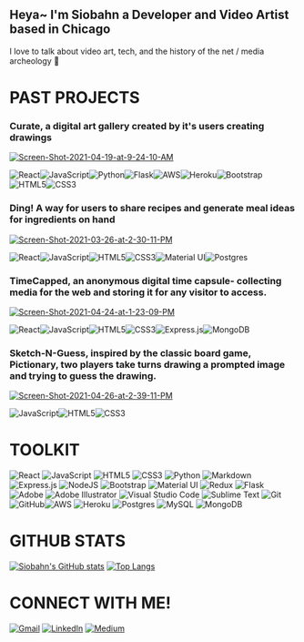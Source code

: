 
## Heya~ I'm Siobahn a Developer and Video Artist based in Chicago
I love to talk about video art, tech, and the history of the net / media archeology 💾 


# PAST PROJECTS 
### Curate, a digital art gallery created by it's users creating drawings
<a href="https://curate-co.netlify.app/">
<img src="https://i.ibb.co/dmLvyc7/Screen-Shot-2021-04-19-at-9-24-10-AM.png" alt="Screen-Shot-2021-04-19-at-9-24-10-AM" border="0"></a>

<img alt="React" src="https://img.shields.io/badge/react-%2320232a.svg?&style=for-the-badge&logo=react&logoColor=%2361DAFB"/><img alt="JavaScript" src="https://img.shields.io/badge/javascript-%23323330.svg?&style=for-the-badge&logo=javascript&logoColor=%23F7DF1E"/><img alt="Python" src="https://img.shields.io/badge/python-%2314354C.svg?&style=for-the-badge&logo=python&logoColor=white"/><img alt="Flask" src="https://img.shields.io/badge/flask-%23000.svg?&style=for-the-badge&logo=flask&logoColor=white"/><img alt="AWS" src="https://img.shields.io/badge/AWS-%23FF9900.svg?&style=for-the-badge&logo=amazon-aws&logoColor=white"/><img alt="Heroku" src="https://img.shields.io/badge/heroku-%23430098.svg?&style=for-the-badge&logo=heroku&logoColor=white"/><img alt="Bootstrap" src="https://img.shields.io/badge/bootstrap-%23563D7C.svg?&style=for-the-badge&logo=bootstrap&logoColor=white"/> <img alt="HTML5" src="https://img.shields.io/badge/html5-%23E34F26.svg?&style=for-the-badge&logo=html5&logoColor=white"/><img alt="CSS3" src="https://img.shields.io/badge/css3-%231572B6.svg?&style=for-the-badge&logo=css3&logoColor=white"/>

### Ding! A way for users to share recipes and generate meal ideas for ingredients on hand 
<a href="https://glacial-meadow-53009.herokuapp.com/"> 
<img src="https://i.ibb.co/CHb3TX5/Screen-Shot-2021-03-26-at-2-30-11-PM.png" alt="Screen-Shot-2021-03-26-at-2-30-11-PM" border="0">
</a>

<img alt="React" src="https://img.shields.io/badge/react-%2320232a.svg?&style=for-the-badge&logo=react&logoColor=%2361DAFB"/><img alt="JavaScript" src="https://img.shields.io/badge/javascript-%23323330.svg?&style=for-the-badge&logo=javascript&logoColor=%23F7DF1E"/><img alt="HTML5" src="https://img.shields.io/badge/html5-%23E34F26.svg?&style=for-the-badge&logo=html5&logoColor=white"/><img alt="CSS3" src="https://img.shields.io/badge/css3-%231572B6.svg?&style=for-the-badge&logo=css3&logoColor=white"/><img alt="Material UI" src="https://img.shields.io/badge/materialui-%230081CB.svg?&style=for-the-badge&logo=material-ui&logoColor=white"/><img alt="Postgres" src ="https://img.shields.io/badge/postgres-%23316192.svg?&style=for-the-badge&logo=postgresql&logoColor=white"/>

### TimeCapped, an anonymous digital time capsule- collecting media for the web and storing it for any visitor to access. 
<a href="https://enigmatic-ocean-53010.herokuapp.com/"><img src="https://i.ibb.co/28hDwH0/Screen-Shot-2021-04-24-at-1-23-09-PM.png" alt="Screen-Shot-2021-04-24-at-1-23-09-PM" border="0">
</a>

<img alt="React" src="https://img.shields.io/badge/react-%2320232a.svg?&style=for-the-badge&logo=react&logoColor=%2361DAFB"/><img alt="JavaScript" src="https://img.shields.io/badge/javascript-%23323330.svg?&style=for-the-badge&logo=javascript&logoColor=%23F7DF1E"/><img alt="HTML5" src="https://img.shields.io/badge/html5-%23E34F26.svg?&style=for-the-badge&logo=html5&logoColor=white"/><img alt="CSS3" src="https://img.shields.io/badge/css3-%231572B6.svg?&style=for-the-badge&logo=css3&logoColor=white"/><img alt="Express.js" src="https://img.shields.io/badge/express.js-%23404d59.svg?&style=for-the-badge"/><img alt="MongoDB" src ="https://img.shields.io/badge/MongoDB-%234ea94b.svg?&style=for-the-badge&logo=mongodb&logoColor=white"/>

### Sketch-N-Guess, inspired by the classic board game, Pictionary, two players take turns drawing a prompted image and trying to guess the drawing.
<a href="https://ad-voice.surge.sh/">
<img src="https://i.ibb.co/315NDZP/Screen-Shot-2021-04-26-at-2-39-11-PM.png" alt="Screen-Shot-2021-04-26-at-2-39-11-PM" border="0"></a>

<img alt="JavaScript" src="https://img.shields.io/badge/javascript-%23323330.svg?&style=for-the-badge&logo=javascript&logoColor=%23F7DF1E"/><img alt="HTML5" src="https://img.shields.io/badge/html5-%23E34F26.svg?&style=for-the-badge&logo=html5&logoColor=white"/><img alt="CSS3" src="https://img.shields.io/badge/css3-%231572B6.svg?&style=for-the-badge&logo=css3&logoColor=white"/>

# TOOLKIT 
<img alt="React" src="https://img.shields.io/badge/react-%2320232a.svg?&style=for-the-badge&logo=react&logoColor=%2361DAFB"/>	<img alt="JavaScript" src="https://img.shields.io/badge/javascript-%23323330.svg?&style=for-the-badge&logo=javascript&logoColor=%23F7DF1E"/> 	<img alt="HTML5" src="https://img.shields.io/badge/html5-%23E34F26.svg?&style=for-the-badge&logo=html5&logoColor=white"/> <img alt="CSS3" src="https://img.shields.io/badge/css3-%231572B6.svg?&style=for-the-badge&logo=css3&logoColor=white"/> <img alt="Python" src="https://img.shields.io/badge/python-%2314354C.svg?&style=for-the-badge&logo=python&logoColor=white"/> 	<img alt="Markdown" src="https://img.shields.io/badge/markdown-%23000000.svg?&style=for-the-badge&logo=markdown&logoColor=white"/> <img alt="Express.js" src="https://img.shields.io/badge/express.js-%23404d59.svg?&style=for-the-badge"/> <img alt="NodeJS" src="https://img.shields.io/badge/node.js-%2343853D.svg?&style=for-the-badge&logo=node.js&logoColor=white"/> <img alt="Bootstrap" src="https://img.shields.io/badge/bootstrap-%23563D7C.svg?&style=for-the-badge&logo=bootstrap&logoColor=white"/> <img alt="Material UI" src="https://img.shields.io/badge/materialui-%230081CB.svg?&style=for-the-badge&logo=material-ui&logoColor=white"/> <img alt="Redux" src="https://img.shields.io/badge/redux-%23593d88.svg?&style=for-the-badge&logo=redux&logoColor=white"/> <img alt="Flask" src="https://img.shields.io/badge/flask-%23000.svg?&style=for-the-badge&logo=flask&logoColor=white"/> <img alt="Adobe" src="https://img.shields.io/badge/adobe-%23FF0000.svg?&style=for-the-badge&logo=adobe&logoColor=white"/> 	<img alt="Adobe Illustrator" src="https://img.shields.io/badge/adobeillustrator-%23FF9A00.svg?&style=for-the-badge&logo=adobeillustrator&logoColor=white"/> <img alt="Visual Studio Code" src="https://img.shields.io/badge/VisualStudioCode-0078d7.svg?&style=for-the-badge&logo=visual-studio-code&logoColor=white"/> <img alt="Sublime Text" src="https://img.shields.io/badge/sublime_text-%23575757.svg?&style=for-the-badge&logo=sublime-text&logoColor=important"/> 	<img alt="Git" src="https://img.shields.io/badge/git-%23F05033.svg?&style=for-the-badge&logo=git&logoColor=white"/> 	<img alt="GitHub" src="https://img.shields.io/badge/github-%23121011.svg?&style=for-the-badge&logo=github&logoColor=white"/><img alt="AWS" src="https://img.shields.io/badge/AWS-%23FF9900.svg?&style=for-the-badge&logo=amazon-aws&logoColor=white"/> <img alt="Heroku" src="https://img.shields.io/badge/heroku-%23430098.svg?&style=for-the-badge&logo=heroku&logoColor=white"/> <img alt="Postgres" src ="https://img.shields.io/badge/postgres-%23316192.svg?&style=for-the-badge&logo=postgresql&logoColor=white"/> <img alt="MySQL" src="https://img.shields.io/badge/mysql-%2300f.svg?&style=for-the-badge&logo=mysql&logoColor=white"/> <img alt="MongoDB" src ="https://img.shields.io/badge/MongoDB-%234ea94b.svg?&style=for-the-badge&logo=mongodb&logoColor=white"/>
  
# GITHUB STATS
[![Siobahn's GitHub stats](https://github-readme-stats.vercel.app/api?username=siobahnschuck&show_icons=true&theme=radical&count_private&hide_title)](https://github.com/siobahnschuck/github-readme-stats)
[![Top Langs](https://github-readme-stats.vercel.app/api/top-langs/?username=siobahnschuck&layout=compact&theme=radical)](https://github.com/siobahnschuck/github-readme-stats)

# CONNECT WITH ME! 
<a href="siobahnschuck@gmail.com"><img alt="Gmail" src="https://img.shields.io/badge/Gmail-D14836?style=for-the-badge&logo=gmail&logoColor=white" /></a> <a href="https://www.linkedin.com/in/siobahnschuck/"><img alt="LinkedIn" src="https://img.shields.io/badge/linkedin-%230077B5.svg?&style=for-the-badge&logo=linkedin&logoColor=white"/></a> <a href="https://medium.com/@siobahnschuck"><img alt="Medium" src="https://img.shields.io/badge/Medium-%23000000.svg?&style=for-the-badge&logo=Medium&logoColor=white"/></a>
